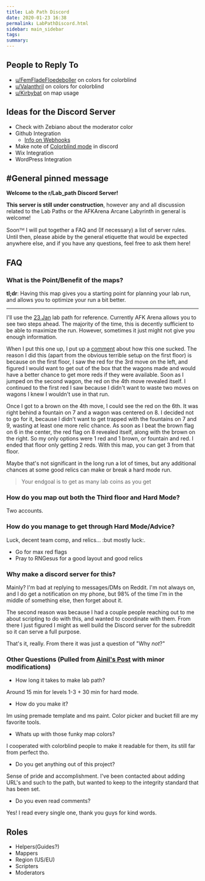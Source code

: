 ```yaml
---
title: Lab Path Discord
date: 2020-01-23 16:38
permalink: LabPathDiscord.html
sidebar: main_sidebar
tags: 
summary: 
---
```


## People to Reply To

- [u/FemFladeFloedeboller](https://www.reddit.com/r/afkarena/comments/ej9d3z/lab_path_3_january_2020/fcxdd3b/?context=3) on colors for colorblind
- [u/Valanthril](https://www.reddit.com/r/afkarena/comments/ej9d3z/lab_path_3_january_2020/fcwq2z2/?context=3) on colors for colorblind
- [u/Kirbybat](https://www.reddit.com/r/Lab_path/comments/eibj03/lab_path_1_january_2020/fcpy6c2/?context=3) on map usage

## Ideas for the Discord Server

- Check with Zebiano about the moderator color
- Github Integration
  - [Info on Webhooks](https://support.discordapp.com/hc/en-us/articles/228383668)
- Make note of [Colorblind mode](https://support.discordapp.com/hc/en-us/articles/360004929972-Colorblind-Mode) in discord
- Wix Integration
- WordPress Integration

## \#General pinned message

**__Welcome to the r/Lab_path Discord Server!__**

**This server is still under construction**, however any and all discussion related to the Lab Paths or the AFKArena Arcane Labyrinth in general is welcome!

Soonᵀᴹ I will put together a FAQ and (If necessary) a list of server rules. Until then, please abide by the general etiquette that would be expected anywhere else, and if you have any questions, feel free to ask them here!

## FAQ

### What is the Point/Benefit of the maps?

**tl;dr**: Having this map gives you a starting point for planning your lab run, and allows you to optimize your run a bit better.

---

I'll use the [23 Jan](https://www.reddit.com/r/Lab_path/comments/eslln7/lab_path_23_jan_20/) lab path for reference. Currently AFK Arena allows you to see two steps ahead. The majority of the time, this is decently sufficient to be able to maximize the run. However, sometimes it just might not give you enough information.

When I put this one up, I put up a [comment](https://www.reddit.com/r/Lab_path/comments/eslln7/lab_path_23_jan_20/ffaqdif/) about how this one sucked. The reason I did this (apart from the obvious terrible setup on the first floor) is because on the first floor, I saw the red for the 3rd move on the left, and figured I would want to get out of the box that the wagons made and would have a better chance to get more reds if they were available. Soon as I jumped on the second wagon, the red on the 4th move revealed itself. I continued to the first red I saw because I didn't want to waste two moves on wagons I knew I wouldn't use in that run.

Once I got to a brown on the 4th move, I could see the red on the 6th. It was right behind a fountain on 7 and a wagon was centered on 8. I decided not to go for it, because I didn't want to get trapped with the fountains on 7 and 9, wasting at least one more relic chance. As soon as I beat the brown flag on 6 in the center, the red flag on 8 revealed itself, along with the brown on the right. So my only options were 1 red and 1 brown, or fountain and red. I ended that floor only getting 2 reds. With this map, you can get 3 from that floor. 

Maybe that's not significant in the long run a lot of times, but any additional chances at some good relics can make or break a hard mode run.

> Your endgoal is to get as many lab coins as you get

### How do you map out both the Third floor and Hard Mode?

Two accounts.

### How do you manage to get through Hard Mode/Advice?

Luck, decent team comp, and relics... :but mostly luck:.

- Go for max red flags
- Pray to RNGesus for a good layout and good relics

### Why make a discord server for this?

Mainly? I'm bad at replying to messages/DMs on Reddit. I'm not always on, and I do get a notification on my phone, but 98% of the time I'm in the middle of something else, then forget about it.

The second reason was because I had a couple people reaching out to me about scripting to do with this, and wanted to coordinate with them. From there I just figured I might as well build the Discord server for the subreddit so it can serve a full purpose.

That's it, really. From there it was just a question of "Why _not_?"

### Other Questions (Pulled from [Ainil's Post](https://www.reddit.com/r/Lab_path/comments/e4qn7e/future_of_this_project/) with minor modifications)

- How long it takes to make lab path?

Around 15 min for levels 1-3 + 30 min for hard mode.

- How do you make it?

Im using premade template and ms paint. Color picker and bucket fill are my favorite tools.

- Whats up with those funky map colors?

I cooperated with colorblind people to make it readable for them, its still far from perfect tho.

- Do you get anything out of this project?

Sense of pride and accomplishment. I've been contacted about adding URL's and such to the path, but wanted to keep to the integrity standard that has been set.

- Do you even read comments?

Yes! I read every single one, thank you guys for kind words.

## Roles

- Helpers(Guides?)
- Mappers
- Region (US/EU)
- Scripters
- Moderators